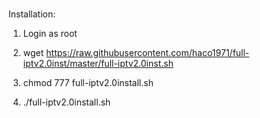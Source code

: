 # 
Installation:

1. Login as root

2. wget https://raw.githubusercontent.com/haco1971/full-iptv2.0inst/master/full-iptv2.0inst.sh

3. chmod 777 full-iptv2.0install.sh

4. ./full-iptv2.0install.sh 

